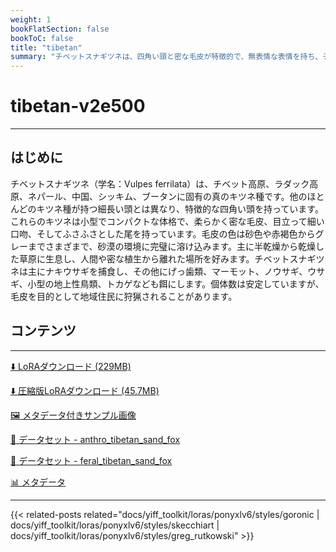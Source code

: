 ```yaml
---
weight: 1
bookFlatSection: false
bookToC: false
title: "tibetan"
summary: "チベットスナギツネは、四角い頭と密な毛皮が特徴的で、無表情な表情を持ち、チベット高原に生息する独特なキツネ種です。"
---
```


<!--markdownlint-disable MD025 MD033 -->

# tibetan-v2e500

---

## はじめに

チベットスナギツネ（学名：Vulpes ferrilata）は、チベット高原、ラダック高原、ネパール、中国、シッキム、ブータンに固有の真のキツネ種です。他のほとんどのキツネ種が持つ細長い頭とは異なり、特徴的な四角い頭を持っています。これらのキツネは小型でコンパクトな体格で、柔らかく密な毛皮、目立って細い口吻、そしてふさふさとした尾を持っています。毛皮の色は砂色や赤褐色からグレーまでさまざまで、砂漠の環境に完璧に溶け込みます。主に半乾燥から乾燥した草原に生息し、人間や密な植生から離れた場所を好みます。チベットスナギツネは主にナキウサギを捕食し、その他にげっ歯類、マーモット、ノウサギ、ウサギ、小型の地上性鳥類、トカゲなども餌にします。個体数は安定していますが、毛皮を目的として地域住民に狩猟されることがあります。

## コンテンツ

---

[⬇️ LoRAダウンロード (229MB)](https://huggingface.co/k4d3/yiff_toolkit/resolve/main/ponyxl_loras/tibetan-v2e500.safetensors?download=true)

[⬇️ 圧縮版LoRAダウンロード (45.7MB)](https://huggingface.co/k4d3/yiff_toolkit/resolve/main/ponyxl_loras_shrunk_2/tibetan-v2e500_frockpt1_th-3.55.safetensors?download=true)

[🖼️ メタデータ付きサンプル画像](https://huggingface.co/k4d3/yiff_toolkit/tree/main/static/{})

[📐 データセット - anthro_tibetan_sand_fox](https://huggingface.co/datasets/k4d3/furry/tree/main/anthro_tibetan_sand_fox)

[📐 データセット - feral_tibetan_sand_fox](https://huggingface.co/datasets/k4d3/furry/tree/main/feral_tibetan_sand_fox)

[📊 メタデータ](https://huggingface.co/k4d3/yiff_toolkit/raw/main/ponyxl_loras/tibetan-v2e500.json)

---

<!--
HUGO_SEARCH_EXCLUDE_START
-->
{{< related-posts related="docs/yiff_toolkit/loras/ponyxlv6/styles/goronic | docs/yiff_toolkit/loras/ponyxlv6/styles/skecchiart | docs/yiff_toolkit/loras/ponyxlv6/styles/greg_rutkowski" >}}
<!--
HUGO_SEARCH_EXCLUDE_END
-->

